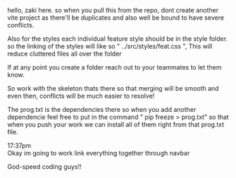 


hello, zaki here.
so when you pull this from the repo, dont create another vite project as there'll be duplicates and also well be bound to have severe conflicts.

Also for the styles each individual feature style should be in the style folder. so the linking of the styles will like so  "  ../src/styles/feat.css ",
This will reduce cluttered files all over the folder

If at any point you create a folder reach out to your teammates to let them know.

So work with the skeleton thats there so that merging will be smooth and even then, conflicts will be much easier to resolve!

The prog.txt is the dependencies there so when you add another dependencie feel free to put in the command
" pip freeze > prog.txt"
so that when you push your work we can install all of them right from that prog.txt file.

17:37pm  
Okay im going to work link everything together through navbar

God-speed coding guys!!